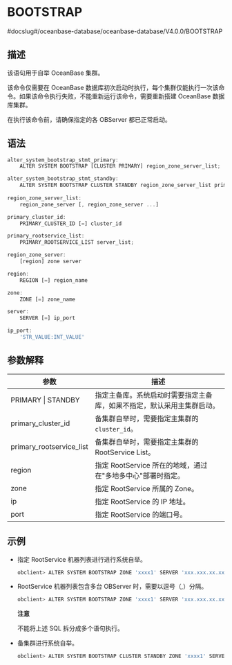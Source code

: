 BOOTSTRAP 
==============================
#docslug#/oceanbase-database/oceanbase-database/V4.0.0/BOOTSTRAP


描述 
-----------------------

该语句用于自举 OceanBase 集群。

该命令仅需要在 OceanBase 数据库初次启动时执行，每个集群仅能执行一次该命令。如果该命令执行失败，不能重新运行该命令，需要重新搭建 OceanBase 数据库集群。

在执行该命令前，请确保指定的各 OBServer 都已正常启动。

语法 
-----------------------

```javascript
alter_system_bootstrap_stmt_primary:
    ALTER SYSTEM BOOTSTRAP [CLUSTER PRIMARY] region_zone_server_list;

alter_system_bootstrap_stmt_standby: 
    ALTER SYSTEM BOOTSTRAP CLUSTER STANDBY region_zone_server_list primary_cluster_id primary_rootservice_list;
 
region_zone_server_list:
    region_zone_server [, region_zone_server ...]

primary_cluster_id:
    PRIMARY_CLUSTER_ID [=] cluster_id 

primary_rootservice_list:
    PRIMARY_ROOTSERVICE_LIST server_list;

region_zone_server:
    [region] zone server

region:
    REGION [=] region_name

zone:
    ZONE [=] zone_name

server:
    SERVER [=] ip_port

ip_port:
    'STR_VALUE:INT_VALUE'
```



参数解释 
-------------------------



|          **参数**          |                **描述**                 |
|--------------------------|---------------------------------------|
| PRIMARY \| STANDBY       | 指定主备库。系统启动时需要指定主备库，如果不指定，默认采用主集群启动。   |
| primary_cluster_id       | 备集群自举时，需要指定主集群的 `cluster_id`。         |
| primary_rootservice_list | 备集群自举时，需要指定主集群的 RootService List。     |
| region                   | 指定 RootService 所在的地域，通过在"多地多中心"部署时指定。 |
| zone                     | 指定 RootService 所属的 Zone。              |
| ip                       | 指定 RootService 的 IP 地址。               |
| port                     | 指定 RootService 的端口号。                  |



示例 
-----------------------

* 指定 RootService 机器列表进行进行系统自举。

  ```javascript
  obclient> ALTER SYSTEM BOOTSTRAP ZONE 'xxxx1' SERVER 'xxx.xxx.xx.xx1:xxxx';
  ```

  

* RootService 机器列表包含多台 OBServer 时，需要以逗号（,）分隔。

  ```javascript
  obclient> ALTER SYSTEM BOOTSTRAP ZONE 'xxxx1' SERVER 'xxx.xxx.xx.xx1:xxxx', ZONE 'xxxx2' SERVER 'xxx.xxx.xx.xx2:xxxx', ZONE 'xxxx3' SERVER 'xxx.xxx.xx.xx3:xxxx';
  ```

  
  **注意**

  

  不能将上述 SQL 拆分成多个语句执行。
  

* 备集群进行系统自举。

  ```javascript
  obclient> ALTER SYSTEM BOOTSTRAP CLUSTER STANDBY ZONE 'xxxx1' SERVER 'xxx.xxx.xx.xx4:2882' PRIMARY_CLUSTER_ID 1 PRIMARY_ROOTSERVICE_LIST 'xxx.xxx.xx.xx1:2882';
  ```

  



